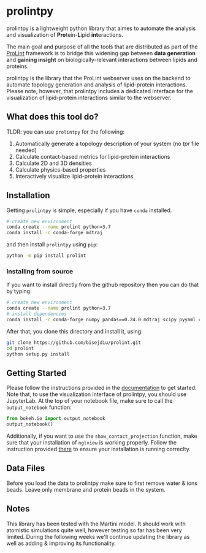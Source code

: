 # prolintpy
prolintpy is a lightweight python library that aimes to automate the analysis and visualization of **Pro**tein-**L**ipid **int**eractions.

The main goal and purpose of all the tools that are distributed as part of the <a href="https://prolint.readthedocs.io" target="_blank">ProLint</a> framework is
to bridge this widening gap between **data generation** and **gaining insight** on biologically-relevant interactions between lipids and proteins.

prolintpy is the library that the ProLint webserver uses on the backend to automate topology generation and analysis of lipid-protein interactions. Please note, however, that
prolintpy includes a dedicated interface for the visualization of lipid-protein interactions similar to the webserver.

## What does this tool do?
TLDR: you can use `prolintpy` for the following:
<ol>
<li>Automatically generate a topology description of your system (no <span style="font-style: oblique;">tpr</span> file needed)</li>
<li>Calculate contact-based metrics for lipid-protein interactions</li>
<li>Calculate 2D and 3D densities</li>
<li>Calculate physics-based properties</li>
<li>Interactively visualize lipid-protein interactions</li>
</ol>


## Installation

Getting `prolintpy` is simple, especially if you have `conda` installed.

```sh
# create new environment
conda create --name prolint python=3.7
conda install -c conda-forge mdtraj
```
and then install `prolintpy` using `pip`:
```sh
python -m pip install prolint
```

### Installing from source
If you want to install directly from the github repository then you can do that by typing:

```sh
# create new environment
conda create --name prolint python=3.7
# install dependencies
conda install -c conda-forge numpy pandas==0.24.0 mdtraj scipy pyyaml colorcet bokeh==1.4.0 networkx nglview==2.7.7 matplotlib jupyterlab
```

After that, you clone this directory and install it, using:

```sh
git clone https://github.com/bisejdiu/prolint.git
cd prolint
python setup.py install
```

## Getting Started

Please follow the instructions provided in the <a href="https://prolint.readthedocs.io" target="_blank">documentation</a> to get started. Note that, to use the visualization interface of prolintpy,
you should use JupyterLab. At the top of your notebook file, make sure to call the `output_notebook` function:

```python
from bokeh.io import output_notebook
output_notebook()
```

Additionally, if you want to use the `show_contact_projection` function, make sure that your installation of `nglview` is working properly.
Follow the instruction provided <a href="https://github.com/nglviewer/nglview" target="_blank">there</a> to ensure your installation is running correclty.

## Data Files
Before you load the data to prolintpy make sure to first remove water & ions beads. Leave only membrane and protein beads in the system.

## Notes
This library has been tested with the Martini model. It should work with atomistic simulations quite well, however testing so far has been very limited.
During the following weeks we'll continue updating the library as well as adding & improving its functionality.

